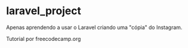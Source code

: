 # laravel_project
Apenas aprendendo a usar o Laravel criando uma "cópia" do Instagram.

Tutorial por freecodecamp.org
